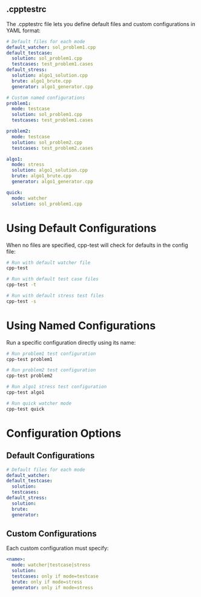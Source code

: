 ## .cpptestrc

The .cpptestrc file lets you define default files and custom configurations in YAML format:

```yaml
# Default files for each mode
default_watcher: sol_problem1.cpp
default_testcase:
  solution: sol_problem1.cpp
  testcases: test_problem1.cases
default_stress:
  solution: algo1_solution.cpp
  brute: algo1_brute.cpp
  generator: algo1_generator.cpp

# Custom named configurations
problem1:
  mode: testcase
  solution: sol_problem1.cpp
  testcases: test_problem1.cases

problem2:
  mode: testcase
  solution: sol_problem2.cpp
  testcases: test_problem2.cases

algo1:
  mode: stress
  solution: algo1_solution.cpp
  brute: algo1_brute.cpp
  generator: algo1_generator.cpp

quick:
  mode: watcher
  solution: sol_problem1.cpp
```

# Using Default Configurations
When no files are specified, cpp-test will check for defaults in the config file:
```bash
# Run with default watcher file
cpp-test

# Run with default test case files
cpp-test -t

# Run with default stress test files
cpp-test -s
```

# Using Named Configurations
Run a specific configuration directly using its name:

```bash
# Run problem1 test configuration
cpp-test problem1

# Run problem2 test configuration
cpp-test problem2

# Run algo1 stress test configuration
cpp-test algo1

# Run quick watcher mode
cpp-test quick
```

# Configuration Options
## Default Configurations
```yaml
# Default files for each mode
default_watcher:
default_testcase:
  solution:
  testcases:
default_stress:
  solution: 
  brute: 
  generator: 
  ```

## Custom Configurations
Each custom configuration must specify:

```yaml
<name>:
  mode: watcher|testcase|stress
  solution:
  testcases: only if mode=testcase
  brute: only if mode=stress
  generator: only if mode=stress
```